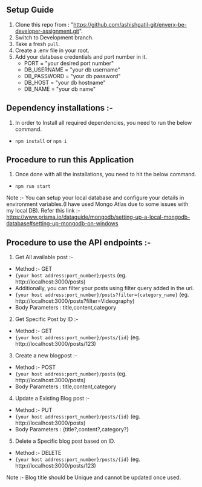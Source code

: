 ## Setup Guide

1. Clone this repo from : "https://github.com/ashishpatil-git/enverx-be-developer-assignment.git".
2. Switch to Development branch.
3. Take a fresh `pull`.
4. Create a .env file in your root.
5. Add your database credentials and port number in it.
   - PORT = "your desired port number"
   - DB_USERNAME = "your db username"
   - DB_PASSWORD = "your db password"
   - DB_HOST = "your db hostname"
   - DB_NAME = "your db name"

## Dependency installations :-

1. In order to Install all required dependencies, you need to run the below command.

- `npm install` or `npm i`

## Procedure to run this Application

1. Once done with all the installations, you need to hit the below command.

- `npm run start`

Note :- You can setup your local database and configure your details in environment variables.(I have used Mongo Atlas due to some issues with my local DB).
Refer this link :- https://www.prisma.io/dataguide/mongodb/setting-up-a-local-mongodb-database#setting-up-mongodb-on-windows

## Procedure to use the API endpoints :-

1. Get All available post :-

- Method :- GET
- `{your host address:port_number}/posts` (eg. http://localhost:3000/posts)
- Additionally, you can filter your posts using filter query added in the url.
- `{your host address:port_number}/posts?filter={category_name}` (eg. http://localhost:3000/posts?filter=Videography)
- Body Parameters : title,content,category

2. Get Specific Post by ID :-

- Method :- GET
- `{your host address:port_number}/posts/{id}` (eg. http://localhost:3000/posts/123)

3. Create a new blogpost :-

- Method :- POST
- `{your host address:port_number}/posts` (eg. http://localhost:3000/posts)
- Body Parameters : title,content,category

4. Update a Existing Blog post :-

- Method :- PUT
- `{your host address:port_number}/posts/{id}` (eg. http://localhost:3000/posts)
- Body Parameters : {title?,content?,category?}

5. Delete a Specific blog post based on ID.

- Method :- DELETE
- `{your host address:port_number}/posts/{id}` (eg. http://localhost:3000/posts/123)

Note :- Blog title should be Unique and cannot be updated once used.
